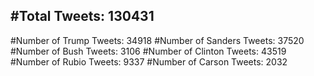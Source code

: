 #Total Tweets: 130431 
---
#Number of Trump Tweets: 34918
#Number of Sanders Tweets: 37520
#Number of Bush Tweets: 3106
#Number of Clinton Tweets: 43519
#Number of Rubio Tweets: 9337
#Number of Carson Tweets: 2032